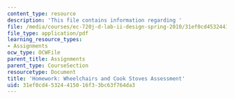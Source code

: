 ```yaml
---
content_type: resource
description: 'This file contains information regarding '
file: /media/courses/ec-720j-d-lab-ii-design-spring-2010/31ef0cd45324415016f33bc63f764da3_MITEC_720JS10_hw17.pdf
file_type: application/pdf
learning_resource_types:
- Assignments
ocw_type: OCWFile
parent_title: Assignments
parent_type: CourseSection
resourcetype: Document
title: 'Homework: Wheelchairs and Cook Stoves Assessment'
uid: 31ef0cd4-5324-4150-16f3-3bc63f764da3
---
```

